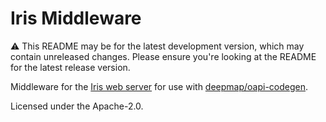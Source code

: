 # Iris Middleware

⚠️ This README may be for the latest development version, which may contain unreleased changes. Please ensure you're looking at the README for the latest release version.

Middleware for the [Iris web server](https://github.com/kataras/iris/) for use with [deepmap/oapi-codegen](https://github.com/deepmap/oapi-codegen).

Licensed under the Apache-2.0.
